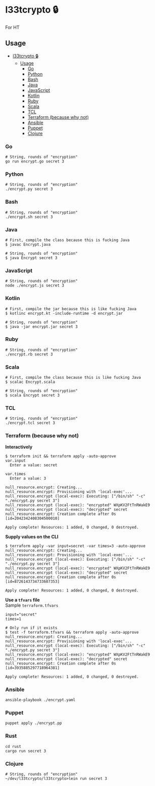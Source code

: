 # l33tcrypto 🔒

For HT

## Usage

- [l33tcrypto 🔒](#l33tcrypto)
  * [Usage](#usage)
    + [Go](#go)
    + [Python](#python)
    + [Bash](#bash)
    + [Java](#java)
    + [JavaScript](#javascript)
    + [Kotlin](#kotlin)
    + [Ruby](#ruby)
    + [Scala](#scala)
    + [TCL](#tcl)
    + [Terraform (because why not)](#terraform-because-why-not)
    + [Ansible](#ansible)
    + [Puppet](#puppet)
    + [Clojure](#clojure)

### Go

```shell
# String, rounds of "encryption"
go run encrypt.go secret 3
```

### Python

```shell
# String, rounds of "encryption"
./encrypt.py secret 3
```

### Bash

```shell
# String, rounds of "encryption"
./encrypt.sh secret 3
```

### Java

```shell
# First, compile the class because this is fucking Java
$ javac Encrypt.java

# String, rounds of "encryption"
$ java Encrypt secret 3
```

### JavaScript

```shell
# String, rounds of "encryption"
node ./encrypt.js secret 3
```

### Kotlin

```shell
# First, compile the jar because this is like fucking Java
$ kotlinc encrypt.kt -include-runtime -d encrypt.jar

# String, rounds of "encryption"
$ java -jar encrypt.jar secret 3
```

### Ruby

```shell
# String, rounds of "encryption"
./encrypt.rb secret 3
```

### Scala

```shell
# First, compile the class because this is like fucking Java
$ scalac Encrypt.scala

# String, rounds of "encryption"
$ scala Encrypt secret 3
```

### TCL

```shell
# String, rounds of "encryption"
./encrypt.tcl secret 3
```

### Terraform (because why not)

**Interactively**
```shell
$ terraform init && terraform apply -auto-approve
var.input
  Enter a value: secret

var.times
  Enter a value: 3

null_resource.encrypt: Creating...
null_resource.encrypt: Provisioning with 'local-exec'...
null_resource.encrypt (local-exec): Executing: ["/bin/sh" "-c" "./encrypt.py secret 3"]
null_resource.encrypt (local-exec): "encrypted" WXpKV2FtTnRWakE9
null_resource.encrypt (local-exec): "decrypted" secret
null_resource.encrypt: Creation complete after 0s [id=2042342408304500010]

Apply complete! Resources: 1 added, 0 changed, 0 destroyed.
```

**Supply values on the CLI**

```shell
$ terraform apply -var input=secret -var times=3 -auto-approve
null_resource.encrypt: Creating...
null_resource.encrypt: Provisioning with 'local-exec'...
null_resource.encrypt (local-exec): Executing: ["/bin/sh" "-c" "./encrypt.py secret 3"]
null_resource.encrypt (local-exec): "encrypted" WXpKV2FtTnRWakE9
null_resource.encrypt (local-exec): "decrypted" secret
null_resource.encrypt: Creation complete after 0s [id=8726143734733607353]

Apply complete! Resources: 1 added, 0 changed, 0 destroyed.
```

**Use a `tfvars` file**<br/>
Sample `terraform.tfvars`
```hcl
input="secret"
times=1
```


```shell
# Only run if it exists
$ test -f terraform.tfvars && terraform apply -auto-approve
null_resource.encrypt: Creating...
null_resource.encrypt: Provisioning with 'local-exec'...
null_resource.encrypt (local-exec): Executing: ["/bin/sh" "-c" "./encrypt.py secret 3"]
null_resource.encrypt (local-exec): "encrypted" WXpKV2FtTnRWakE9
null_resource.encrypt (local-exec): "decrypted" secret
null_resource.encrypt: Creation complete after 0s [id=3935885297718964381]

Apply complete! Resources: 1 added, 0 changed, 0 destroyed.
```

### Ansible

```shell
ansible-playbook ./encrypt.yaml
```

### Puppet

```shell
puppet apply ./encrypt.pp
```


### Rust
```
cd rust
cargo run secret 3
```


### Clojure

```shell
# String, rounds of "encryption"
~/dev/l33tcrypto/l33tcrypto>lein run secret 3
```
